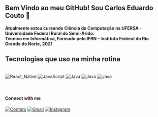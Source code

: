 ## Bem Vindo ao meu GitHub! Sou Carlos Eduardo Couto 🖖

#### Atualmente estou cursando Ciência da Computação na UFERSA - Universidade Federal Rural do Semi-Árido. <br/> Técnico em Informática, Formado pelo IFRN - Instituto Federal do Rio Grande do Norte, 2021

## Tecnologias que uso na minha rotina

<div style = "display: inline_block"><br/>
    <img align="center" alt="React_Native" src="https://img.shields.io/badge/React_Native-20232A?style=for-the-badge&logo=react&logoColor=61DAFB" >
    <img align="center" alt="JavaScript" src="https://img.shields.io/badge/JavaScript-F7DF1E?style=for-the-badge&logo=javascript&logoColor=black" >
    <img align="center" alt="Java" src="https://img.shields.io/badge/HTML5-E34F26?style=for-the-badge&logo=html5&logoColor=white" >
    <img align="center" alt="Java" src="https://img.shields.io/badge/CSS3-1572B6?style=for-the-badge&logo=css3&logoColor=white" >
    <img align="center" alt="Java" src="https://img.shields.io/badge/Java-ED8B00?style=for-the-badge&logo=openjdk&logoColor=white" >
<div><br/>

 <br/>
 
#### Connect with me

[![Contato](https://img.shields.io/badge/WhatsApp-25D366?style=for-the-badge&logo=whatsapp&logoColor=blue)](https://wa.me/5584987789954)
[![Gmail](https://img.shields.io/badge/Gmail-D14836?style=for-the-badge&logo=gmail&logoColor=blue)](mailto:carloscoutoprof@gmail.com?subject=Contato%20Profissional%3A&body=Sauda%C3%A7%C3%A3o%2C%20Envie-me%20um%20email%3A)
[![Instagram](https://img.shields.io/badge/Instagram-E4405F?style=for-the-badge&logo=instagram&logoColor=blue)](https://www.instagram.com/carlos_cout/n)





